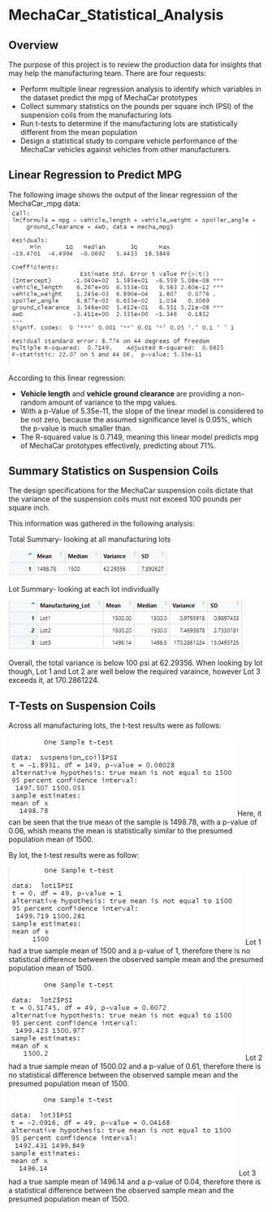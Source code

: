 # MechaCar_Statistical_Analysis

## Overview
The purpose of this project is to review the production data for insights that may help the manufacturing team. There are four requests:
- Perform multiple linear regression analysis to identify which variables in the dataset predict the mpg of MechaCar prototypes
- Collect summary statistics on the pounds per square inch (PSI) of the suspension coils from the manufacturing lots
- Run t-tests to determine if the manufacturing lots are statistically different from the mean population
- Design a statistical study to compare vehicle performance of the MechaCar vehicles against vehicles from other manufacturers. 

## Linear Regression to Predict MPG
The following image shows the output of the linear regression of the MechaCar_mpg data:
![Deliverable_1](https://github.com/baileyvo/MechaCar_Statistical_Analysis/blob/main/Images/Deliverable_1.PNG)

According to this linear regression:
- **Vehicle length** and **vehicle ground clearance** are providing a non-random amount of variance to the mpg values.
- With a p-Value of 5.35e-11, the slope of the linear model is considered to be not zero, because the assumed significance level is 0.05%, which the p-value is much smaller than.
- The R-squared value is 0.7149, meaning this linear model predicts mpg of MechaCar prototypes effectively, predicting about 71%.

## Summary Statistics on Suspension Coils
The design specifications for the MechaCar suspension coils dictate that the variance of the suspension coils must not exceed 100 pounds per square inch. 

This information was gathered in the following analysis:

Total Summary- looking at all manufacturing lots

![total_summary](https://github.com/baileyvo/MechaCar_Statistical_Analysis/blob/main/Images/Total_Summary.PNG)

Lot Summary- looking at each lot individually

![lot_summary](https://github.com/baileyvo/MechaCar_Statistical_Analysis/blob/main/Images/Lot_Summary.PNG)

Overall, the total variance is below 100 psi at 62.29356. When looking by lot though, Lot 1 and Lot 2 are well below the required varaince, however Lot 3 exceeds it, at 170.2861224.

## T-Tests on Suspension Coils
Across all manufacturing lots, the t-test results were as follows:

![total t-test](https://github.com/baileyvo/MechaCar_Statistical_Analysis/blob/main/Images/total_ttest.PNG)
Here, it can be seen that the true mean of the sample is 1498.78, with a p-value of 0.06, whish means the mean is statistically similar to the presumed population mean of 1500.

By lot, the t-test results were as follow:

![Lot1 t-test](https://github.com/baileyvo/MechaCar_Statistical_Analysis/blob/main/Images/lot1_ttest.PNG)
Lot 1 had a true sample mean of 1500 and a p-value of 1, therefore there is no statistical difference between the observed sample mean and the presumed population mean of 1500.

![Lot2 t-test](https://github.com/baileyvo/MechaCar_Statistical_Analysis/blob/main/Images/lot2_ttest.PNG)
Lot 2 had a true sample mean of 1500.02 and a p-value of 0.61, therefore there is no statistical difference between the observed sample mean and the presumed population mean of 1500.

![Lot3 t-test](https://github.com/baileyvo/MechaCar_Statistical_Analysis/blob/main/Images/lot3_ttest.PNG)
Lot 3 had a true sample mean of 1496.14 and a p-value of 0.04, therefore there is a statistical difference between the observed sample mean and the presumed population mean of 1500.
